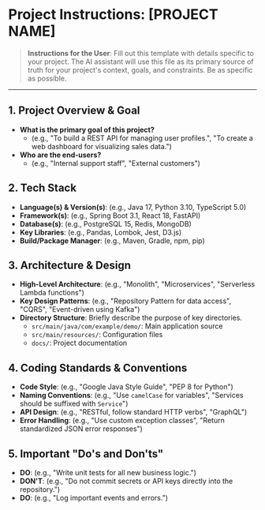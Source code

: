 # Project Instructions: [PROJECT NAME]

> **Instructions for the User**:
> Fill out this template with details specific to your project.
> The AI assistant will use this file as its primary source of truth for your project's context, goals, and constraints.
> Be as specific as possible.

---

## 1. Project Overview & Goal

*   **What is the primary goal of this project?**
    *   (e.g., "To build a REST API for managing user profiles.", "To create a web dashboard for visualizing sales data.")
*   **Who are the end-users?**
    *   (e.g., "Internal support staff", "External customers")

## 2. Tech Stack

*   **Language(s) & Version(s)**: (e.g., Java 17, Python 3.10, TypeScript 5.0)
*   **Framework(s)**: (e.g., Spring Boot 3.1, React 18, FastAPI)
*   **Database(s)**: (e.g., PostgreSQL 15, Redis, MongoDB)
*   **Key Libraries**: (e.g., Pandas, Lombok, Jest, D3.js)
*   **Build/Package Manager**: (e.g., Maven, Gradle, npm, pip)

## 3. Architecture & Design

*   **High-Level Architecture**: (e.g., "Monolith", "Microservices", "Serverless Lambda functions")
*   **Key Design Patterns**: (e.g., "Repository Pattern for data access", "CQRS", "Event-driven using Kafka")
*   **Directory Structure**: Briefly describe the purpose of key directories.
    *   `src/main/java/com/example/demo/`: Main application source
    *   `src/main/resources/`: Configuration files
    *   `docs/`: Project documentation

## 4. Coding Standards & Conventions

*   **Code Style**: (e.g., "Google Java Style Guide", "PEP 8 for Python")
*   **Naming Conventions**: (e.g., "Use `camelCase` for variables", "Services should be suffixed with `Service`")
*   **API Design**: (e.g., "RESTful, follow standard HTTP verbs", "GraphQL")
*   **Error Handling**: (e.g., "Use custom exception classes", "Return standardized JSON error responses")

## 5. Important "Do's and Don'ts"

*   **DO**: (e.g., "Write unit tests for all new business logic.")
*   **DON'T**: (e.g., "Do not commit secrets or API keys directly into the repository.")
*   **DO**: (e.g., "Log important events and errors.")